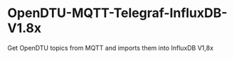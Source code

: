# OpenDTU-MQTT-Telegraf-InfluxDB-V1.8x
Get OpenDTU topics from MQTT and imports them into InfluxDB V1,8x
